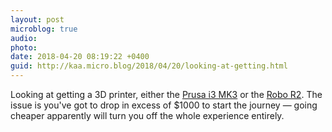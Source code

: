```yaml
---
layout: post
microblog: true
audio: 
photo: 
date: 2018-04-20 08:19:22 +0400
guid: http://kaa.micro.blog/2018/04/20/looking-at-getting.html
---
```

Looking at getting a 3D printer,  either the [Prusa i3 MK3](https://shop.prusa3d.com/en/3d-printers/181-original-prusa-i3-mk3-3d-printer.html) or the [Robo R2](https://robo3d.com/products/robo-r2). The issue is you've got to drop in excess of $1000 to start the journey — going cheaper apparently will turn you off the whole experience entirely.
